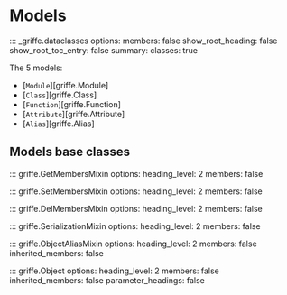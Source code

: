 # Models

::: _griffe.dataclasses
    options:
        members: false
        show_root_heading: false
        show_root_toc_entry: false
        summary:
            classes: true

The 5 models:

- [`Module`][griffe.Module]
- [`Class`][griffe.Class]
- [`Function`][griffe.Function]
- [`Attribute`][griffe.Attribute]
- [`Alias`][griffe.Alias]

## **Models base classes**

::: griffe.GetMembersMixin
    options:
        heading_level: 2
        members: false

::: griffe.SetMembersMixin
    options:
        heading_level: 2
        members: false

::: griffe.DelMembersMixin
    options:
        heading_level: 2
        members: false

::: griffe.SerializationMixin
    options:
        heading_level: 2
        members: false

::: griffe.ObjectAliasMixin
    options:
        heading_level: 2
        members: false
        inherited_members: false

::: griffe.Object
    options:
        heading_level: 2
        members: false
        inherited_members: false
        parameter_headings: false
